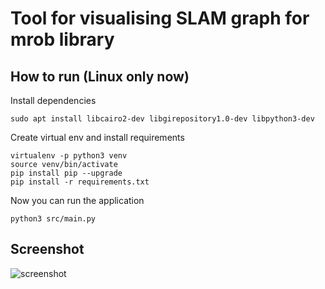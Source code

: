 # Tool for visualising SLAM graph for mrob library

## How to run (Linux only now)

Install dependencies

```sudo apt install libcairo2-dev libgirepository1.0-dev libpython3-dev```

Create virtual env and install requirements

```
virtualenv -p python3 venv
source venv/bin/activate
pip install pip --upgrade
pip install -r requirements.txt
```

Now you can run the application

```commandline
python3 src/main.py
```

## Screenshot
![screenshot](https://github.com/alexandrsmirn/SLAM-visualization/blob/master/Screenshot.png)
